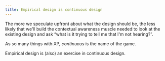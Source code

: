 ```yaml
---
title: Empirical design is continuous design
---
```


The more we speculate upfront about what the design should be, the less likely that we'll build the contextual awareness muscle needed to look at the existing design and ask “what is it trying to tell me that I'm not hearing?”.


As so many things with XP, _continuous_ is the name of the game.

Empirical design is (also) an exercise in continuous design.
